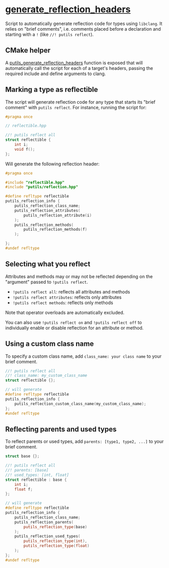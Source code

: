 # [generate_reflection_headers](generate_reflection_headers.py)

Script to automatically generate reflection code for types using `libclang`. It relies on "brief comments", i.e. comments placed before a declaration and starting with a `!` (like `//! putils reflect`).

## CMake helper

A [putils_generate_reflection_headers](generate_reflection_headers.cmake) function is exposed that will automatically call the script for each of a target's headers, passing the required include and define arguments to clang.

## Marking a type as reflectible

The script will generate reflection code for any type that starts its "brief comment" with `putils reflect`. For instance, running the script for:

```cpp
#pragma once

// reflectible.hpp

//! putils reflect all
struct reflectible {
	int i;
	void f();
};
```

Will generate the following reflection header:

```cpp
#pragma once

#include "reflectible.hpp"
#include "putils/reflection.hpp"

#define refltype reflectible
putils_reflection_info {
	putils_reflection_class_name;
	putils_reflection_attributes(
		putils_reflection_attribute(i)
	);
	putils_reflection_methods(
		putils_reflection_methods(f)
	);

};
#undef refltype
```

## Selecting what you reflect

Attributes and methods may or may not be reflected depending on the "argument" passed to `!putils reflect`.

* `!putils reflect all`: reflects all attributes and methods
* `!putils reflect attributes`: reflects only attributes
* `!putils reflect methods`: reflects only methods

Note that operator overloads are automatically excluded.

You can also use `!putils reflect on` and `!putils reflect off` to individually enable or disable reflection for an attribute or method.

## Using a custom class name

To specify a custom class name, add `class_name: your class name` to your brief comment.

```cpp
//! putils reflect all
//! class_name: my_custom_class_name
struct reflectible {};

// will generate
#define refltype reflectible
putils_reflection_info {
	putils_reflection_custom_class_name(my_custom_class_name);
};
#undef refltype
```

## Reflecting parents and used types

To reflect parents or used types, add `parents: [type1, type2, ...]` to your brief comment.

```cpp
struct base {};

//! putils reflect all
//! parents: [base]
//! used_types: [int, float]
struct reflectible : base {
	int i;
	float f;
};

// will generate
#define refltype reflectible
putils_reflection_info {
	putils_reflection_class_name;
	putils_reflection_parents(
		putils_reflection_type(base)
	);
	putils_reflection_used_types(
		putils_reflection_type(int),
		putils_reflection_type(float)
	);
};
#undef refltype
```